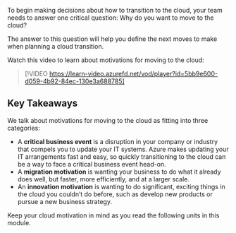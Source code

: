 To begin making decisions about how to transition to the cloud, your team needs to answer one critical question: Why do you want to move to the cloud?

The answer to this question will help you define the next moves to make when planning a cloud transition.

Watch this video to learn about motivations for moving to the cloud:

> [!VIDEO https://learn-video.azurefd.net/vod/player?id=5bb9e600-d059-4b92-84ec-130e3a688785]

## Key Takeaways

We talk about motivations for moving to the cloud as fitting into three categories:

 -  A **critical business event** is a disruption in your company or industry that compels you to update your IT systems. Azure makes updating your IT arrangements fast and easy, so quickly transitioning to the cloud can be a way to face a critical business event head-on.
 -  A **migration motivation** is wanting your business to do what it already does well, but faster, more efficiently, and at a larger scale.
 -  An **innovation motivation** is wanting to do significant, exciting things in the cloud you couldn’t do before, such as develop new products or pursue a new business strategy.

Keep your cloud motivation in mind as you read the following units in this module.
